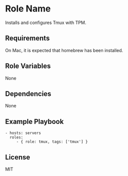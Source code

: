 Role Name
=========

Installs and configures Tmux with TPM.

Requirements
------------

On Mac, it is expected that homebrew has been installed.

Role Variables
--------------

None

Dependencies
------------

None

Example Playbook
----------------

    - hosts: servers
      roles:
         - { role: tmux, tags: ['tmux'] }

License
-------

MIT
